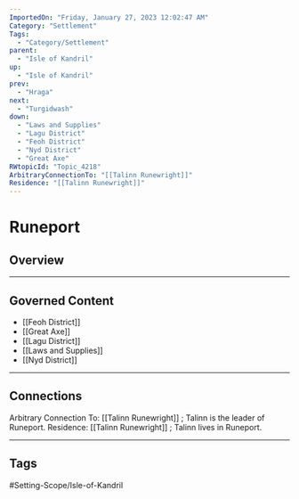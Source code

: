 ```yaml
---
ImportedOn: "Friday, January 27, 2023 12:02:47 AM"
Category: "Settlement"
Tags:
  - "Category/Settlement"
parent:
  - "Isle of Kandril"
up:
  - "Isle of Kandril"
prev:
  - "Hraga"
next:
  - "Turgidwash"
down:
  - "Laws and Supplies"
  - "Lagu District"
  - "Feoh District"
  - "Nyd District"
  - "Great Axe"
RWtopicId: "Topic_4218"
ArbitraryConnectionTo: "[[Talinn Runewright]]"
Residence: "[[Talinn Runewright]]"
---
```

# Runeport
## Overview
---
## Governed Content
- [[Feoh District]]
- [[Great Axe]]
- [[Lagu District]]
- [[Laws and Supplies]]
- [[Nyd District]]

---
## Connections
Arbitrary Connection To: [[Talinn Runewright]] ; Talinn is the leader of Runeport.
Residence: [[Talinn Runewright]] ; Talinn lives in Runeport.


---
## Tags
#Setting-Scope/Isle-of-Kandril


